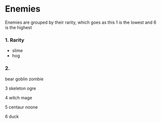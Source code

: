# Enemies
Enemies are grouped by their rarity, which goes as this
1 is the lowest and 6 is the highest

### 1\. Rarity
- slime
- hog

### 2\. 
bear
goblin
zombie

3
skeleton
ogre

4
witch
mage

5
centaur
noone

6
duck